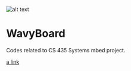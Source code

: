 ![alt text][logo]

[logo]: http://public.csusm.edu/mettavy/images/led.png "wavyBoard"


# WavyBoard
Codes related to CS 435 Systems mbed project. 


[a link](http://public.csusm.edu/mettavy/wavyBoard.html)


